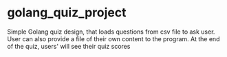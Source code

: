 # golang_quiz_project
Simple Golang quiz design, that loads questions from csv file to ask user. User can also provide a file of their own content to the program. At the end of the quiz, users' will see their quiz scores
